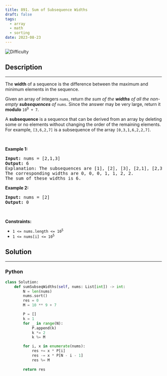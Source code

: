```yaml
---
title: 891. Sum of Subsequence Widths
draft: false
tags: 
  - array
  - math
  - sorting
date: 2023-08-23
---
```


![Difficulty](https://img.shields.io/badge/Difficulty-Hard-blue.svg)

## Description

---
<p>The <strong>width</strong> of a sequence is the difference between the maximum and minimum elements in the sequence.</p>

<p>Given an array of integers <code>nums</code>, return <em>the sum of the <strong>widths</strong> of all the non-empty <strong>subsequences</strong> of </em><code>nums</code>. Since the answer may be very large, return it <strong>modulo</strong> <code>10<sup>9</sup> + 7</code>.</p>

<p>A <strong>subsequence</strong> is a sequence that can be derived from an array by deleting some or no elements without changing the order of the remaining elements. For example, <code>[3,6,2,7]</code> is a subsequence of the array <code>[0,3,1,6,2,2,7]</code>.</p>

<p>&nbsp;</p>
<p><strong class="example">Example 1:</strong></p>

<pre>
<strong>Input:</strong> nums = [2,1,3]
<strong>Output:</strong> 6
Explanation: The subsequences are [1], [2], [3], [2,1], [2,3], [1,3], [2,1,3].
The corresponding widths are 0, 0, 0, 1, 1, 2, 2.
The sum of these widths is 6.
</pre>

<p><strong class="example">Example 2:</strong></p>

<pre>
<strong>Input:</strong> nums = [2]
<strong>Output:</strong> 0
</pre>

<p>&nbsp;</p>
<p><strong>Constraints:</strong></p>

<ul>
	<li><code>1 &lt;= nums.length &lt;= 10<sup>5</sup></code></li>
	<li><code>1 &lt;= nums[i] &lt;= 10<sup>5</sup></code></li>
</ul>


## Solution

---
### Python
``` py title='sum-of-subsequence-widths'
class Solution:
    def sumSubseqWidths(self, nums: List[int]) -> int:
        N = len(nums)
        nums.sort()
        res = 0
        M = 10 ** 9 + 7

        P = []
        k = 1
        for _ in range(N):
            P.append(k)
            k *= 2
            k %= M

        for i, x in enumerate(nums):
            res += x * P[i]
            res -= x * P[N - i - 1]
            res %= M
        
        return res


```

